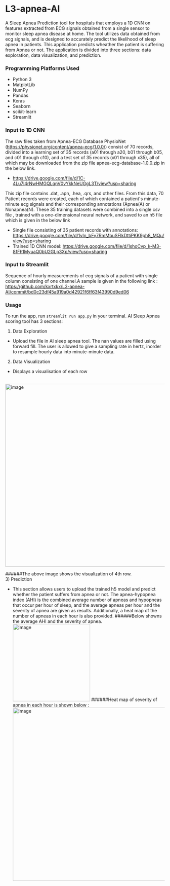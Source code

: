 # L3-apnea-AI
A Sleep Apnea Prediction tool for hospitals that employs a 1D CNN on features extracted from ECG signals obtained from a single sensor to monitor sleep apnea disease at home. The tool utilizes data obtained from ecg signals, and is designed to accurately predict the likelihood of sleep apnea in patients. 
This application predicts wheather the patient is suffering from Apnea or not. The application is divided into three sections: data exploration, data visualization, and prediction.


### Programming Platforms Used
* Python 3
* MatplotLib
* NumPy
* Pandas
* Keras
* Seaborn
* scikit-learn
* Streamlit




### Input to 1D CNN
The raw files taken from Apnea-ECG Database PhysioNet (https://physionet.org/content/apnea-ecg/1.0.0/) consist of 70 records, divided into a learning set of 35 records (a01 through a20, b01 through b05, and c01 through c10), and a test set of 35 records (x01 through x35), all of which may be downloaded from the zip file apnea-ecg-database-1.0.0.zip in the below link.
* https://drive.google.com/file/d/1C-4Lu7l4rNwHMGQLqnV0vYkkNeUGgL3T/view?usp=sharing


This zip file contains .dat, .apn, .hea, .qrs, and other files. From this data, 70 Patient records were created, each of which contained a patient's minute-minute ecg signals and their corresponding annotations (Apnea(A) or Nonapnea(N). These 35 training datasets were combined into a single csv file , trained with a one-dimensional neural network, and saved to an h5 file which is given in the below link


* Single file consisting of 35 patient records with annotations: https://drive.google.com/file/d/1vIn_bFy7RmMbuSFIkDttiPKK9ph8_MQu/view?usp=sharing
* Trained 1D CNN model: https://drive.google.com/file/d/1shoCvp_k-M3-8fFh1MyuaQ0bU2GLp3Xp/view?usp=sharing
### Input to Streamlit
Sequence of hourly measurements of ecg signals of a patient with single column consisting of one channel.A sample is given in the following link : https://github.com/kxrtxkx/L3-apnea-AI/commit/bd0c23df45a919a0d42921f6ff63f43990d9ed06


### Usage
To run the app, run `streamlit run app.py` in your terminal.
AI Sleep Apnea scoring tool has 3 sections:
1) Data Exploration
 * Upload the file in AI sleep apnea tool. The nan values are filled using forward fill.
 The user is allowed to give a sampling rate in hertz, inorder to resample hourly data into minute-minute data.
 
2) Data Visualization
* Displays a visualisation of each row 
<br>

  <img width="577" alt="image" src="https://user-images.githubusercontent.com/64926313/220575867-169cdf9f-0cd6-4d7a-8fb3-8d58cce36b57.png">
  
 ######The above image shows the visualization of 4th row.
<br>
3) Prediction
* This section allows users to upload the trained h5 model and predict whether the patient suffers from apnea or not. The apnea-hypopnea index (AHI) is the combined average number of apneas and hypopneas that occur per hour of sleep, and the average apneas per hour and the severity of apnea are given as results. Additionally, a heat map of the number of apneas in each hour is also provided.
 ######Below showns the average AHI and the severity of apnea.
  <img width="244" alt="image" src="https://user-images.githubusercontent.com/64926313/220576577-0cc0c499-7e53-4268-b697-043f26ee95f0.png">
  ######Heat map of severity of apnea in each hour is shown below :
  <img width="547" alt="image" src="https://user-images.githubusercontent.com/64926313/220576984-ccabd23f-d710-4a25-a6f6-d1dc05d38c33.png">
  

  

